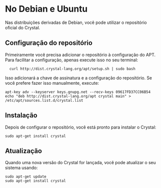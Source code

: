 # No Debian e Ubuntu

Nas distribuições derivadas de Debian, você pode utilizar o repositório oficial do Crystal.

## Configuração do repositório

Primeiramente você precisa adicionar o repositório à configuração do APT. Para facilitar a configuração, apenas execute isso no seu terminal:

```
  curl http://dist.crystal-lang.org/apt/setup.sh | sudo bash
```

Isso adicionará a chave de assinatura e a configuração do repositório. Se você prefere fazer isso manualmente, execute:

```
apt-key adv --keyserver keys.gnupg.net --recv-keys 09617FD37CC06B54
echo "deb http://dist.crystal-lang.org/apt crystal main" > /etc/apt/sources.list.d/crystal.list
```

## Instalação
Depois de configurar o repositório, você está pronto para instalar o Crystal:

```
sudo apt-get install crystal
```

## Atualização

Quando uma nova versão do Crystal for lançada, você pode atualizar o seu sistema usando:

```
sudo apt-get update
sudo apt-get install crystal
```
